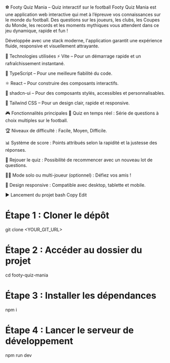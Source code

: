 ⚽ Footy Quiz Mania – Quiz interactif sur le football
Footy Quiz Mania est une application web interactive qui met à l’épreuve vos connaissances sur le monde du football. Des questions sur les joueurs, les clubs, les Coupes du Monde, les records et les moments mythiques vous attendent dans ce jeu dynamique, rapide et fun !

Développée avec une stack moderne, l'application garantit une expérience fluide, responsive et visuellement attrayante.

🧰 Technologies utilisées
⚡ Vite – Pour un démarrage rapide et un rafraîchissement instantané.

🔐 TypeScript – Pour une meilleure fiabilité du code.

⚛️ React – Pour construire des composants interactifs.

🧩 shadcn-ui – Pour des composants stylés, accessibles et personnalisables.

💨 Tailwind CSS – Pour un design clair, rapide et responsive.

🎮 Fonctionnalités principales
🧠 Quiz en temps réel : Série de questions à choix multiples sur le football.

🏆 Niveaux de difficulté : Facile, Moyen, Difficile.

📊 Système de score : Points attribués selon la rapidité et la justesse des réponses.

🔁 Rejouer le quiz : Possibilité de recommencer avec un nouveau lot de questions.

🧍‍♂️ Mode solo ou multi-joueur (optionnel) : Défiez vos amis !

📱 Design responsive : Compatible avec desktop, tablette et mobile.

▶️ Lancement du projet
bash
Copy
Edit
# Étape 1 : Cloner le dépôt
git clone <YOUR_GIT_URL>

# Étape 2 : Accéder au dossier du projet
cd footy-quiz-mania

# Étape 3 : Installer les dépendances
npm i

# Étape 4 : Lancer le serveur de développement
npm run dev
